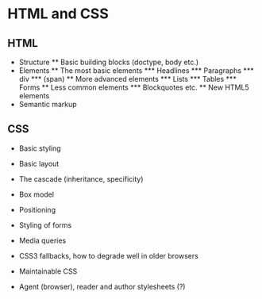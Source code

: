 # HTML and CSS

## HTML

* Structure
** Basic building blocks (doctype, body etc.)
* Elements
** The most basic elements
*** Headlines
*** Paragraphs
*** div
*** (span)
** More advanced elements
*** Lists
*** Tables
*** Forms
** Less common elements
*** Blockquotes etc.
** New HTML5 elements
* Semantic markup


## CSS

* Basic styling
* Basic layout
* The cascade (inheritance, specificity)
* Box model
* Positioning
* Styling of forms
* Media queries

* CSS3 fallbacks, how to degrade well in older browsers
* Maintainable CSS
* Agent (browser), reader and author stylesheets (?)
